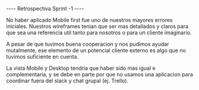 ---- Retrospectiva Sprint -1 ----

No haber aplicado Mobile first fue uno de nuestros mayores errores iniciales. Nuestros wireframes tenian que ser mas detallados y claros para que sea una referencia util tanto para nosotros o para un cliente imaginario. 

A pesar de que tuvimos buena cooperacion y nos pudimos ayudar mutalmente, ese elemento de un potencial cliente externo es algo que no tuvimos suficiente en cuenta.

La vista Mobile y Desktop tendria que haber sido mas igual e complementaria, y se debe en parte por que no usamos una aplicacion para coordinar fuera del slack y chat grupal (ej. Trello). 